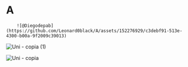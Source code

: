 # A

        ![@Diegodepab](https://github.com/Leonard0black/A/assets/152276929/c3debf91-513e-4300-b00a-9f2009c39013)

![Uni - copia (1)](https://github.com/Leonard0black/A/assets/152276929/f5cc14e0-0985-46b4-ae1a-d2df5cb1b55d)


![Uni - copia](https://github.com/Leonard0black/A/assets/152276929/6986e197-80ca-428b-a4e8-6031ffa5a307)

